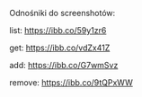 Odnośniki do screenshotów:

list: https://ibb.co/59y1zr6

get: https://ibb.co/vdZx41Z

add: https://ibb.co/G7wmSvz

remove: https://ibb.co/9tQPxWW